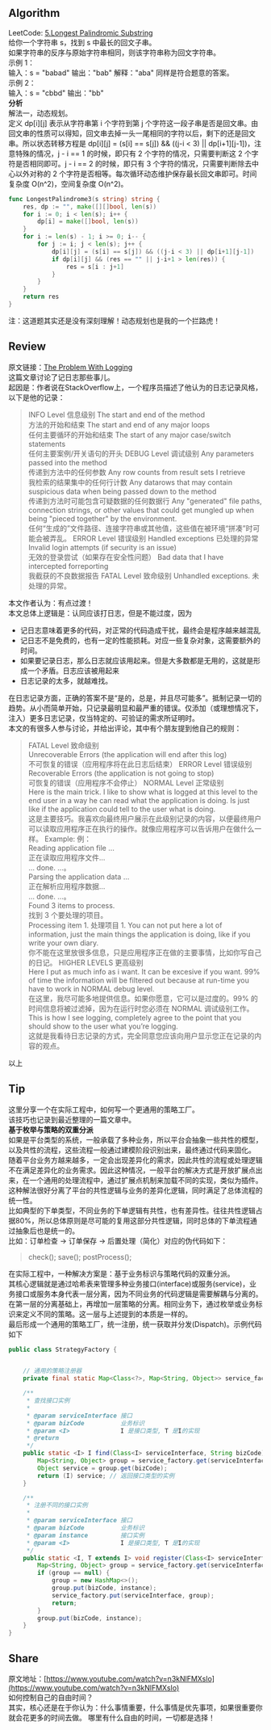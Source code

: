 <a name="unu45"></a>
## Algorithm
LeetCode: [5.Longest Palindromic Substring](https://leetcode.cn/problems/longest-palindromic-substring/)
<br />给你一个字符串 s，找到 s 中最长的回文子串。
<br />如果字符串的反序与原始字符串相同，则该字符串称为回文字符串。<br />示例 1：
<br />输入：s = "babad" 输出："bab" 解释："aba" 同样是符合题意的答案。 
<br />示例 2：<br />输入：s = "cbbd" 输出："bb" 
<br />**分析**
<br />解法一，动态规划。
<br />定义 dp[i][j] 表示从字符串第 i 个字符到第 j 个字符这一段子串是否是回文串。由回文串的性质可以得知，回文串去掉一头一尾相同的字符以后，剩下的还是回文串。所以状态转移方程是 dp[i][j] = (s[i] == s[j]) && ((j-i < 3) || dp[i+1][j-1])，注意特殊的情况，j - i == 1 的时候，即只有 2 个字符的情况，只需要判断这 2 个字符是否相同即可。j - i == 2 的时候，即只有 3 个字符的情况，只需要判断除去中心以外对称的 2 个字符是否相等。每次循环动态维护保存最长回文串即可。时间复杂度 O(n^2)，空间复杂度 O(n^2)。
```go
func LongestPalindrome3(s string) string {
    res, dp := "", make([][]bool, len(s))
    for i := 0; i < len(s); i++ {
        dp[i] = make([]bool, len(s))
    }
    for i := len(s) - 1; i >= 0; i-- {
        for j := i; j < len(s); j++ {
            dp[i][j] = (s[i] == s[j]) && ((j-i < 3) || dp[i+1][j-1])
            if dp[i][j] && (res == "" || j-i+1 > len(res)) {
                res = s[i : j+1]
            }
        }
    }
    return res
}
```
注：这道题其实还是没有深刻理解！动态规划也是我的一个拦路虎！
<a name="aXcDc"></a>
## Review
原文链接：[The Problem With Logging](https://blog.codinghorror.com/the-problem-with-logging/)<br />这篇文章讨论了记日志那些事儿。<br />起因是：作者说在StackOverflow上，一个程序员描述了他认为的日志记录风格，以下是他的记录：
> INFO Level 信息级别
> The start and end of the method<br />方法的开始和结束
> The start and end of any major loops<br />任何主要循环的开始和结束
> The start of any major case/switch statements<br />任何主要案例/开关语句的开头
> DEBUG Level 调试级别
> Any parameters passed into the method<br />传递到方法中的任何参数
> Any row counts from result sets I retrieve<br />我检索的结果集中的任何行计数
> Any datarows that may contain suspicious data when being passed down to the method<br />传递到方法时可能包含可疑数据的任何数据行
> Any "generated" file paths, connection strings, or other values that could get mungled up when being "pieced together" by the environment.<br />任何“生成的”文件路径、连接字符串或其他值，这些值在被环境“拼凑”时可能会被弄乱。
> ERROR Level 错误级别
> Handled exceptions 已处理的异常
> Invalid login attempts (if security is an issue)<br />无效的登录尝试（如果存在安全性问题）
> Bad data that I have intercepted forreporting<br />我截获的不良数据报告
> FATAL Level 致命级别
> Unhandled exceptions. 未处理的异常。

本文作者认为：有点过渡！<br />本文总体上逻辑是：认同应该打日志，但是不能过度，因为

- 记日志意味着更多的代码，对正常的代码造成干扰，最终会是程序越来越混乱
- 记日志不是免费的，也有一定的性能损耗。对应一些复杂对象，这需要额外的时间。
- 如果要记录日志，那么日志就应该用起来。但是大多数都是无用的，这就是形成一个矛盾。日志应该被用起来
- 日志记录的太多，就越难找。

在日志记录方面，正确的答案不是“是的，总是，并且尽可能多”。抵制记录一切的趋势。从小而简单开始，只记录最明显和最严重的错误。仅添加（或理想情况下，注入）更多日志记录，仅当特定的、可验证的需求所证明时。<br />本文的有很多人参与讨论，并给出评论，其中有个朋友提到他自己的规则：
> FATAL Level 致命级别<br />Unrecoverable Errors (the application will end after this log)<br />不可恢复的错误（应用程序将在此日志后结束）
> ERROR Level 错误级别<br />Recoverable Errors (the application is not going to stop)<br />可恢复的错误（应用程序不会停止）
> NORMAL Level 正常级别<br />Here is the main trick. I like to show what is logged at this level to the end user in a way he can read what the application is doing. Is just like if the application could tell to the user what is doing.<br />这是主要技巧。我喜欢向最终用户展示在此级别记录的内容，以便最终用户可以读取应用程序正在执行的操作。就像应用程序可以告诉用户在做什么一样。
> Example: 例：<br />Reading application file …<br />正在读取应用程序文件...<br />… done. ...。<br />Parsing the application data …<br />正在解析应用程序数据...<br />… done. ...。<br />Found 3 items to process.<br />找到 3 个要处理的项目。<br />Processing item 1. 处理项目 1.
> You can not put here a lot of information, just the main things the application is doing, like if you write your own diary.<br />你不能在这里放很多信息，只是应用程序正在做的主要事情，比如你写自己的日记。
> HIGHER LEVELS 更高级别<br />Here I put as much info as i want. It can be excesive if you want. 99% of time the information will be filtered out because at run-time you have to work in NORMAL debug level.<br />在这里，我尽可能多地提供信息。如果你愿意，它可以是过度的。99% 的时间信息将被过滤掉，因为在运行时您必须在 NORMAL 调试级别工作。
> This is how I see logging, completely agree to the point that you should show to the user what you’re logging.<br />这就是我看待日志记录的方式，完全同意您应该向用户显示您正在记录的内容的观点。


以上
<a name="mkWwT"></a>
## Tip
这里分享一个在实际工程中，如何写一个更通用的策略工厂。<br />该技巧也记录到最近整理的一篇文章中。<br />**基于枚举与策略的双重分派**<br />如果是平台类型的系统，一般承载了多种业务，所以平台会抽象一些共性的模型，以及共性的流程，这些流程一般通过建模阶段识别出来，最终通过代码来固化。<br />随着平台业务方越来越多，一定会出现差异化的需求，因此共性的流程或处理逻辑不在满足差异化的业务需求。因此这种情况，一般平台的解决方式是开放扩展点出来，在一个通用的处理流程中，通过扩展点机制来加载不同的实现，类似为插件。这种解法很好分离了平台的共性逻辑与业务的差异化逻辑，同时满足了总体流程的统一性。<br />比如典型的下单类型，不同业务的下单逻辑有共性，也有差异性。往往共性逻辑占据80%，所以总体原则是尽可能的复用这部分共性逻辑，同时总体的下单流程通过抽象后也是统一的。<br />比如：订单检查 -> 订单保存 -> 后置处理（简化）对应的伪代码如下：
> check(); 
> save();
> postProcess();

在实际工程中，一种解决方案是：基于业务标识与策略代码的双重分派。<br />其核心逻辑就是通过哈希表来管理多种业务接口(interface)或服务(service)，业务接口或服务本身代表一层分离，因为不同业务的代码逻辑是需要解耦与分离的。<br />在第一层的分离基础上，再增加一层策略的分离。相同业务下，通过枚举或业务标识来定义不同的策略。这一层与上述提到的本质是一样的。<br />最后形成一个通用的策略工厂，统一注册，统一获取并分发(Dispatch)。示例代码如下
```java
public class StrategyFactory {


    // 通用的策略注册器
    private final static Map<Class<?>, Map<String, Object>> service_factory = new HashMap<>();

    /**
     * 查找接口实例
     *
     * @param serviceInterface 接口
     * @param bizCode          业务标识
     * @param <I>              I 是接口类型, T 是I的实现
     * @return
     */
    public static <I> I find(Class<I> serviceInterface, String bizCode) {
        Map<String, Object> group = service_factory.get(serviceInterface);
        Object service = group.get(bizCode);
        return (I) service; // 返回接口类型的实例
    }

    /**
     * 注册不同的接口实例
     *
     * @param serviceInterface 接口
     * @param bizCode          业务标识
     * @param instance         接口实例
     * @param <I>              I 是接口类型, T 是I的实现
     */
    public static <I, T extends I> void register(Class<I> serviceInterface, String bizCode, T instance) {
        Map<String, Object> group = service_factory.get(serviceInterface);
        if (group == null) {
            group = new HashMap<>();
            group.put(bizCode, instance);
            service_factory.put(serviceInterface, group);
            return;
        }
        group.put(bizCode, instance); 
    }
}
```
<a name="hytuu"></a>
## Share
原文地址：[https://www.youtube.com/watch?v=n3kNlFMXslo](https://www.youtube.com/watch?v=n3kNlFMXslo)<br />如何控制自己的自由时间？<br />其实，核心还是在于你认为：什么事情重要，什么事情是优先事项，如果很重要你就会花更多的时间去做。 哪里有什么自由的时间，一切都是选择！

